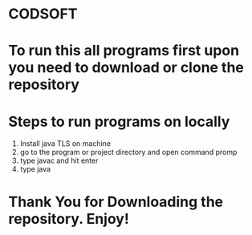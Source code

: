 # CODSOFT

# To run this all programs first upon you need to download or clone the repository 

# Steps to run programs on locally
1. Install java TLS on machine
2. go to the program or project directory and open command promp
3. type javac <Program Name.java> and hit enter
4. type java <Program Name>


# Thank You for Downloading the repository. Enjoy!
